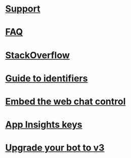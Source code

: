 # [Support](../resources-support.md)
# [FAQ](../resources-bot-framework-faq.md)
# [StackOverflow](http://stackoverflow.com/questions/tagged/botframework)
# [Guide to identifiers](../resources-identifiers-guide.md)
# [Embed the web chat control](../embed-chat-control-web-page.md)
# [App Insights keys](../resources-app-insights-keys.md)
# [Upgrade your bot to v3](../resources-upgrade-to-v3.md)
<!--## [Tools](~/resources/tools.md)-->